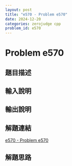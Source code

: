 ```yaml
---
layout: post
title: "e570 - Problem e570"
date: 2024-12-20
categories: zerojudge cpp
problem_id: e570
---
```


# Problem e570

## 題目描述



## 輸入說明



## 輸出說明



## 解題連結

[e570 - Problem e570](https://zerojudge.tw/ShowProblem?problemid=e570)

## 解題思路

